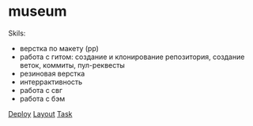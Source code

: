 # museum

Skils:
 * верстка по макету (рр)
 * работа с гитом: создание и клонирование репозитория, создание веток, коммиты, пул-реквесты
 * резиновая верстка
 * интеррактивность
 * работа с свг
 * работа с бэм

[Deploy]()
[Layout](https://www.figma.com/file/1F7OXZ4FyE9KEkLs2YOTA4/Museum-(Copy)?node-id=0%3A1&t=8uxCbrPj22JKNoHV-0)
[Task](https://github.com/rolling-scopes-school/tasks/blob/master/tasks/museum/museum.md)
